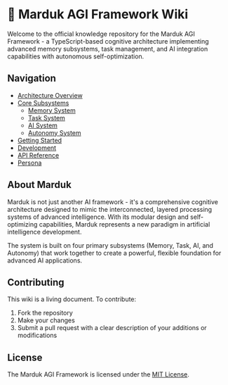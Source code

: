 
# 🧠 Marduk AGI Framework Wiki

Welcome to the official knowledge repository for the Marduk AGI Framework - a TypeScript-based cognitive architecture implementing advanced memory subsystems, task management, and AI integration capabilities with autonomous self-optimization.

## Navigation

- [Architecture Overview](architecture/overview.md)
- [Core Subsystems](subsystems/index.md)
  - [Memory System](subsystems/memory-system.md)
  - [Task System](subsystems/task-system.md)
  - [AI System](subsystems/ai-system.md)
  - [Autonomy System](subsystems/autonomy-system.md)
- [Getting Started](guides/getting-started.md)
- [Development](development/index.md)
- [API Reference](api/index.md)
- [Persona](persona/index.md)

## About Marduk

Marduk is not just another AI framework - it's a comprehensive cognitive architecture designed to mimic the interconnected, layered processing systems of advanced intelligence. With its modular design and self-optimizing capabilities, Marduk represents a new paradigm in artificial intelligence development.

The system is built on four primary subsystems (Memory, Task, AI, and Autonomy) that work together to create a powerful, flexible foundation for advanced AI applications.

## Contributing

This wiki is a living document. To contribute:

1. Fork the repository
2. Make your changes 
3. Submit a pull request with a clear description of your additions or modifications

## License

The Marduk AGI Framework is licensed under the [MIT License](https://opensource.org/licenses/MIT).
